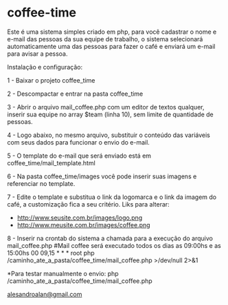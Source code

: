 # coffee-time

Este é uma sistema simples criado em php, para você cadastrar o nome e e-mail das pessoas da sua equipe de trabalho, o sistema selecionará automaticamente uma das pessoas para fazer o café e enviará um e-mail para avisar a pessoa.

Instalação e configuração:

1 - Baixar o projeto coffee_time

2 - Descompactar e entrar na pasta coffee_time

3 - Abrir o arquivo mail_coffee.php com um editor de textos qualquer, inserir sua equipe no array $team (linha 10), sem limite de quantidade de pessoas.

4 - Logo abaixo, no mesmo arquivo, substituir o conteúdo das variáveis com seus dados para funcionar o envio do e-mail.

5 - O template do e-mail que será enviado está em coffee_time/mail_template.html

6 - Na pasta coffee_time/images você pode inserir suas imagens e referenciar no template.

7 - Edite o template e substitua o link da logomarca e o link da imagem do café, a customização fica a seu critério.
Liks para alterar: 
- http://www.seusite.com.br/images/logo.png
- http://www.meusite.com.br/images/coffee.png

8 - Inserir na crontab do sistema a chamada para a execução do arquivo mail_coffee.php
#Mail coffee será executado todos os dias as 09:00hs e as 15:00hs
00 09,15 * * * root php /caminho_ate_a_pasta/coffee_time/mail_coffee.php >/dev/null 2>&1

*Para testar manualmente o envio:
php /caminho_ate_a_pasta/coffee_time/mail_coffee.php

alesandroalan@gmail.com
